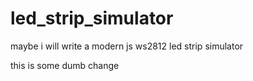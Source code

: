 # led_strip_simulator
maybe i will write a modern js ws2812 led strip simulator

this is some dumb change